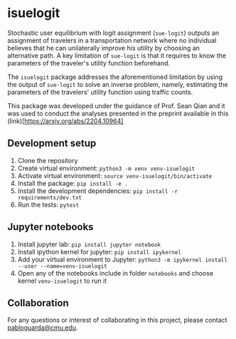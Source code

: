 # isuelogit

Stochastic user equilibrium with logit assignment (`sue-logit`) outputs an assignment of travelers in a transportation network where no individual believes that he can unilaterally improve his utility by choosing an alternative path. A key limitation of `sue-logit` is that it requires to know the parameters of the traveler's utility function beforehand. 

The `isuelogit` package addresses the aforementioned limitation by using the output of `sue-logit` to solve an inverse problem, namely, estimating the parameters of the travelers' utility function using traffic counts.

This package was developed under the guidance of Prof. Sean Qian and it was used to conduct the analyses presented in the preprint available in this (link)[https://arxiv.org/abs/2204.10964]

## Development setup

1. Clone the repository
2. Create virtual environment: `python3 -m venv venv-isuelogit`
3. Activate virtual environment: `source venv-isuelogit/bin/activate`
4. Install the package: `pip install -e .`
5. Install the development dependencies: `pip install -r requirements/dev.txt`
6. Run the tests: `pytest`

## Jupyter notebooks
1. Install jupyter lab: `pip install jupyter notebook`
2. Install ipython kernel for jupyter: `pip install ipykernel`
3. Add your virtual environment to Jupyter:  `python3 -m ipykernel install --user --name=venv-isuelogit`
4. Open any of the notebooks include in folder `notebooks` and choose kernel `venv-isuelogit` to run it

## Collaboration
For any questions or interest of collaborating in this project, please contact pabloguarda@cmu.edu.
